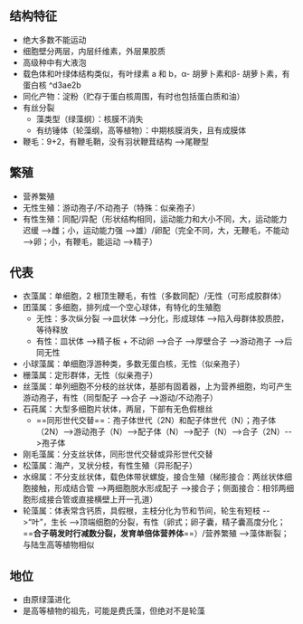 ## 结构特征
- 绝大多数不能运动
- 细胞壁分两层，内层纤维素，外层果胶质
- 高级种中有大液泡
- 载色体和叶绿体结构类似，有叶绿素 a 和 b，α- 胡萝卜素和β- 胡萝卜素，有蛋白核 ^d3ae2b
- 同化产物：淀粉（贮存于蛋白核周围，有时也包括蛋白质和油）
- 有丝分裂
	- 藻类型（绿藻纲）：核膜不消失
	- 有纺锤体（轮藻纲，高等植物）：中期核膜消失，且有成膜体
- 鞭毛：9+2，有鞭毛鞘，没有羽状鞭茸结构 -->尾鞭型
## 繁殖
- 营养繁殖
- 无性生殖：游动孢子/不动孢子（特殊：似亲孢子）
- 有性生殖：同配/异配（形状结构相同，运动能力和大小不同，大，运动能力迟缓 -->雌；小，运动能力强 -->雄）/卵配（完全不同，大，无鞭毛，不能动 -->卵；小，有鞭毛，能运动 -->精子）
## 代表
- 衣藻属：单细胞，2 根顶生鞭毛，有性（多数同配）/无性（可形成胶群体）
- 团藻属：多细胞，排列成一个空心球体，有特化的生殖胞
	- 无性：多次纵分裂 -->皿状体 -->分化，形成球体 -->陷入母群体胶质腔，等待释放
	- 有性：皿状体 -->精子板 + 不动卵 -->合子 -->厚壁合子 -->游动孢子 -->后同无性
- 小球藻属：单细胞浮游种类，多数无蛋白核，无性（似亲孢子）
- 栅藻属：定形群体，无性（似亲孢子）
- 丝藻属：单列细胞不分枝的丝状体，基部有固着器，上为营养细胞，均可产生游动孢子，有性（同型配子 -->合子 -->游动/不动孢子）
- 石莼属：大型多细胞片状体，两层，下部有无色假根丝
	- ==同形世代交替==：孢子体世代（2N）和配子体世代（N）；孢子体（2N）-->游动孢子（N）-->配子体（N）-->配子（N）-->合子（2N）-->孢子体
- 刚毛藻属：分支丝状体，同形世代交替或异形世代交替
- 松藻属：海产，叉状分枝，有性生殖（异形配子）
- 水绵属：不分支丝状体，载色体带状螺旋，接合生殖（梯形接合：两丝状体细胞接触，形成结合管 -->两细胞脱水形成配子 -->接合子；侧面接合：相邻两细胞形成接合管或直接横壁上开一孔道）
- 轮藻属：体表常含钙质，具假根，主枝分化为节和节间，轮生有短枝 -->“叶”，生长 -->顶端细胞的分裂，有性（卵式；卵子囊，精子囊高度分化；==**合子萌发时行减数分裂，发育单倍体营养体**==）/营养繁殖 -->藻体断裂；与陆生高等植物相似
## 地位
- 由原绿藻进化
- 是高等植物的祖先，可能是费氏藻，但绝对不是轮藻
